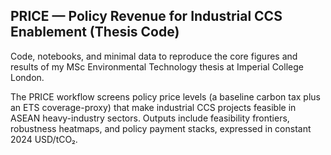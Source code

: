 ## PRICE — Policy Revenue for Industrial CCS Enablement (Thesis Code)

Code, notebooks, and minimal data to reproduce the core figures and results of my MSc Environmental Technology thesis at Imperial College London.

The PRICE workflow screens policy price levels (a baseline carbon tax plus an ETS coverage-proxy) that make industrial CCS projects feasible in ASEAN heavy-industry sectors. Outputs include feasibility frontiers, robustness heatmaps, and policy payment stacks, expressed in constant 2024 USD/tCO₂.
